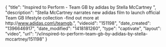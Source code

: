 {
    "title": "Inspired to Perform - Team GB by adidas by Stella McCartney ",
    "description": "Stella McCartney narrates new adidas film to launch official Team GB lifestyle collection -find out more at http:\/\/www.adidas.com\/teamgb.",
    "videoid": "151198",
    "date_created": "1396646917",
    "date_modified": "1418181260",
    "type": "captivate",
    "layout": "video",
    "url": "\/v\/inspired-to-perform-team-gb-by-adidas-by-stella-mccartney\/151198"
}